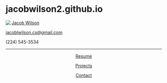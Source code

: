 # jacobwilson2.github.io
<html>
  <body>
    <div>
    <img src="CDMlogo.png" align="left">
    <p class="top"><u>Jacob Wilson</u><p>
    <p class="mid"><a href="mailto:jacoblwilson.cs@gmail.com">jacoblwilson.cs@gmail.com</a></p>
    <p class="bot">(224) 545-3534</p>
    </div>
    <hr>
    <div>
    <p class="body"><center><a href="resume.html">Resume<a/></center></p>
    <p class="body"><center><a href="projects.html">Projects</a></center></p>
    <p class="body"><center><a href="contact.html">Contact</a></center></p>
    </div>
  </body>
</html>
